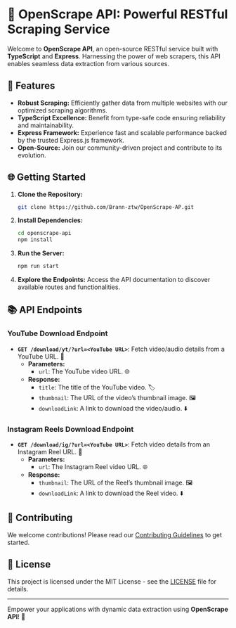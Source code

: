 # 📡 OpenScrape API: Powerful RESTful Scraping Service

Welcome to **OpenScrape API**, an open-source RESTful service built with **TypeScript** and **Express**. Harnessing the power of web scrapers, this API enables seamless data extraction from various sources.

## 🚀 Features

- **Robust Scraping:** Efficiently gather data from multiple websites with our optimized scraping algorithms.
- **TypeScript Excellence:** Benefit from type-safe code ensuring reliability and maintainability.
- **Express Framework:** Experience fast and scalable performance backed by the trusted Express.js framework.
- **Open-Source:** Join our community-driven project and contribute to its evolution.

## 🌐 Getting Started

1. **Clone the Repository:**
   ```bash
   git clone https://github.com/Brann-ztw/OpenScrape-AP.git
   ```
2. **Install Dependencies:**
   ```bash
   cd openscrape-api
   npm install
   ```
3. **Run the Server:**
   ```bash
   npm run start
   ```
4. **Explore the Endpoints:** Access the API documentation to discover available routes and functionalities.

<!-- ## ⚠️ Note

You can replace `localhost` with your server's domain name. The repository is deployed, and you can make requests to the main URL of the repository: [API URL](YOUR_API_URL_HERE). -->

## 📚 API Endpoints

### YouTube Download Endpoint

- **`GET /download/yt/?url=<YouTube URL>`**: Fetch video/audio details from a YouTube URL. 🎥
  - **Parameters:**
    - `url`: The YouTube video URL. 🌐
  - **Response:**
    - `title`: The title of the YouTube video. 🏷️
    - `thumbnail`: The URL of the video’s thumbnail image. 🖼️
    - `downloadLink`: A link to download the video/audio. ⬇️

### Instagram Reels Download Endpoint

- **`GET /download/ig/?url=<YouTube URL>`**: Fetch video details from an Instagram Reel URL. 📸
  - **Parameters:**
    - `url`: The Instagram Reel video URL. 🌐
  - **Response:**
    - `thumbnail`: The URL of the Reel’s thumbnail image. 🖼️
    - `downloadLink`:  A link to download the Reel video. ⬇️

## 🤝 Contributing

We welcome contributions! Please read our [Contributing Guidelines](CONTRIBUTING.md) to get started.

## 📄 License

This project is licensed under the MIT License - see the [LICENSE](LICENSE) file for details.

---

Empower your applications with dynamic data extraction using **OpenScrape API**! 🌟
